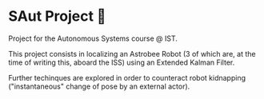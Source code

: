 # SAut Project :robot:

Project for the Autonomous Systems course @ IST.

This project consists in localizing an Astrobee Robot (3 of which are, at the time of writing this, aboard the ISS) using an Extended Kalman Filter.

Further techinques are explored in order to counteract robot kidnapping ("instantaneous" change of pose by an external actor).
